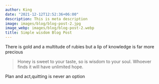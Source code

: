 ```yaml
---
author: King
date: "2021-12-12T12:52:36+06:00"
description: This is meta description
image: images/blog/blog-post-2.jpg
image_webp: images/blog/blog-post-2.webp
title: Simple wisdom Blog Post
---
```


There is gold and a multitude of rubies but a lip of knowledge is far more precious

> Honey is sweet to your taste, so is wisdom to your soul. Whoever finds it will have unlimited hope.

Plan and act,quitting is never an option

